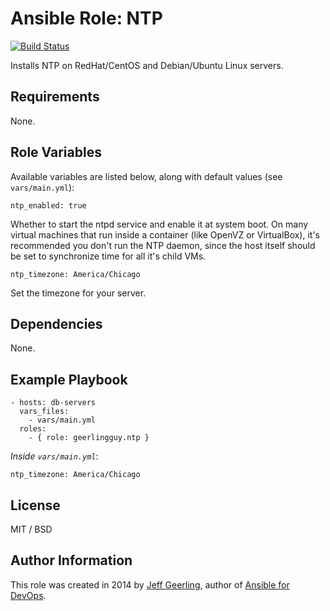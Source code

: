 # Ansible Role: NTP

[![Build Status](https://travis-ci.org/geerlingguy/ansible-role-ntp.svg?branch=master)](https://travis-ci.org/geerlingguy/ansible-role-ntp)

Installs NTP on RedHat/CentOS and Debian/Ubuntu Linux servers.

## Requirements

None.

## Role Variables

Available variables are listed below, along with default values (see `vars/main.yml`):

    ntp_enabled: true

Whether to start the ntpd service and enable it at system boot. On many virtual machines that run inside a container (like OpenVZ or VirtualBox), it's recommended you don't run the NTP daemon, since the host itself should be set to synchronize time for all it's child VMs.

    ntp_timezone: America/Chicago

Set the timezone for your server.


## Dependencies

None.

## Example Playbook

    - hosts: db-servers
      vars_files:
        - vars/main.yml
      roles:
        - { role: geerlingguy.ntp }

*Inside `vars/main.yml`*:

    ntp_timezone: America/Chicago

## License

MIT / BSD

## Author Information

This role was created in 2014 by [Jeff Geerling](http://jeffgeerling.com/), author of [Ansible for DevOps](http://ansiblefordevops.com/).
